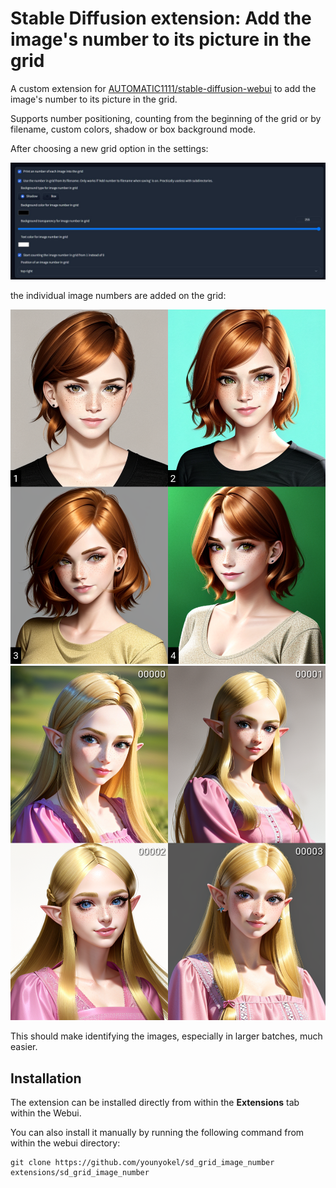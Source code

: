 # Stable Diffusion extension: Add the image's number to its picture in the grid

A custom extension for [AUTOMATIC1111/stable-diffusion-webui](https://github.com/AUTOMATIC1111/stable-diffusion-webui) to add the image's number to its picture in the grid.

Supports number positioning, counting from the beginning of the grid or by filename, custom colors, shadow or box background mode.

After choosing a new grid option in the settings:

<img src="images/settings.jpg"/>

the individual image numbers are added on the grid:

<img src="images/grid-1517-123-stickman.png"/>

<img src="images/xy_grid-0137-123-stickman.png"/>

This should make identifying the images, especially in larger batches, much easier.

## Installation

The extension can be installed directly from within the **Extensions** tab within the Webui.

You can also install it manually by running the following command from within the webui directory:

	git clone https://github.com/younyokel/sd_grid_image_number extensions/sd_grid_image_number
